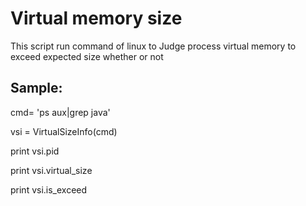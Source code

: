 Virtual memory size
===================

This script run command of linux to Judge process virtual memory to exceed expected size
whether or not


Sample:
-------
cmd= 'ps aux|grep java'

vsi = VirtualSizeInfo(cmd)

print vsi.pid

print vsi.virtual_size

print vsi.is_exceed
